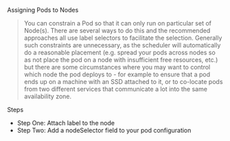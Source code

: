 Assigning Pods to Nodes
> You can constrain a Pod so that it can only run on particular set of Node(s). There are several ways to do this and the recommended approaches all use label selectors to facilitate the selection. Generally such constraints are unnecessary, as the scheduler will automatically do a reasonable placement (e.g. spread your pods across nodes so as not place the pod on a node with insufficient free resources, etc.) but there are some circumstances where you may want to control which node the pod deploys to - for example to ensure that a pod ends up on a machine with an SSD attached to it, or to co-locate pods from two different services that communicate a lot into the same availability zone.


Steps
* Step One: Attach label to the node
* Step Two: Add a nodeSelector field to your pod configuration 



